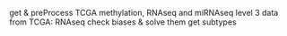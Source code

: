 get & preProcess TCGA methylation, RNAseq and miRNAseq level 3 data from TCGA:
RNAseq
  check biases & solve them
  get subtypes
  
